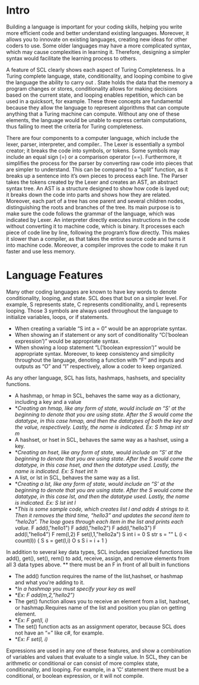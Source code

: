 # Intro

Building a language is important for your coding skills, helping you write more efficient code and better understand existing languages. Moreover, it allows you to innovate on existing languages, creating new ideas for other coders to use. Some older languages may have a more complicated syntax, which may cause complexities in learning it. Therefore, designing a simpler syntax would facilitate the learning process to others.	

A feature of SCL clearly shows each aspect of Turing Completeness. In a Turing complete language, state, conditionality, and looping combine to give the language the ability to carry out . State holds the data that the memory a program changes or stores, conditionality allows for making decisions based on the current state, and looping enables repetition, which can be used in a quicksort, for example. These three concepts are fundamental because they allow the language to represent algorithms that can compute anything that a Turing machine can compute. Without any one of these elements, the language would be unable to express certain computations, thus failing to meet the criteria for Turing completeness.

There are four components to a computer language, which include the lexer, parser, interpreter, and compiler.. The Lexer is essentially a symbol creator; it breaks the code into symbols, or tokens. Some symbols may include an equal sign (=) or a comparison operator (==). Furthermore, it simplifies the process for the parser by converting raw code into pieces that are simpler to understand. This can be compared to a “split” function, as it breaks up a sentence into it’s own pieces to process each line. The Parser takes the tokens created by the Lexer and creates an AST, an abstract syntax tree. An AST is a structure designed to show how code is layed out; it breaks down the code into parts and shows how they are related. Moreover, each part of a tree has one parent and several children nodes, distinguishing the roots and branches of the tree. Its main purpose is to make sure the code follows the grammar of the language, which was indicated by Lexer. An interpreter directly executes instructions in the code without converting it to machine code, which is binary. It processes each piece of code line by line, following the program’s flow directly. This makes it slower than a compiler, as that takes the entire source code and turns it into machine code. Moreover, a compiler improves the code to make it run faster and use less memory. 

# Language Features

Many other coding languages are known to have key words to denote conditionality, looping, and state. SCL does that but on a simpler level. For example, S represents state, C represents conditionality, and L represents looping. Those 3 symbols are always used throughout the language to initialize variables, loops, or if statements. 

* When creating a variable “S int a = 0” would be an appropriate syntax. 
* When showing an if statement or any sort of conditionality “C(‘boolean expression’)” would be appropriate syntax. 
* When showing a loop statement “L(‘boolean expression’)” would be appropriate syntax.
Moreover, to keep consistency and simplicity throughout the language, denoting a function with “F” and inputs and outputs as “O” and “I” respectively, allow a coder to keep organized.

As any other language, SCL has lists, hashmaps, hashsets, and speciality functions. 
* A hashmap, or hmap in SCL, behaves the same way as a dictionary, including a key and a value 
* **Creating an hmap, like any form of state, would include an “S’ at the beginning to denote that you are using state. After the S would come the datatype, in this case hmap, and then the datatypes of both the key and the value, respectively. Lastly, the name is indicated.  Ex: S hmap int str m* 
* A hashset, or hset in SCL, behaves the same way as a hashset, using a key. 
* **Creating an hset, like any form of state, would include an “S’ at the beginning to denote that you are using state. After the S would come the datatype, in this case hset, and then the datatype used. Lastly, the name is indicated.  Ex: S hset int h* 
* A list, or lst in SCL, behaves the same way as a list.
* **Creating a lst, like any form of state, would include an “S’ at the beginning to denote that you are using state. After the S would come the datatype, in this case lst, and then the datatype used. Lastly, the name is indicated.  Ex: S lst int l*
* **This is some sample code, which creates list l and adds 4 strings to it. Then it removes the third time, “hello3” and updates the second item to “helo2a”. The loop goes through each item in the list and prints each value.*
F add(l,"hello1")
F add(l,"hello2")
F add(l,"hello3")
F add(l,"hello4")
F rem(l,2)
F set(l,1,"hello2a")
S int i = 0
S str s = ""
L (i < count(l))
{
S s = get(l,i)
O s
S i = i + 1
}

 In addition to several key data types, SCL includes specialized functions like add(), get(), set(), rem() to add, receive, assign, and remove elements from all 3 data types above.
** there must be an F in front of all built in functions
* The add() function requires the name of the list,hashset, or hashmap and what you’re adding to it. 
* **In a hashmap you must specify your key as well*
* **Ex: F add(m,2,”hello2”)*
* The get() function allows you to receive an element from a list, hashset, or hashmap.Requires name of the list and position you plan on getting element.
* **Ex: F get(l, i)*
* The set() function acts as an assignment operator, because SCL does not have an “=” like c#, for example.
* **Ex: F set(l, i)*

Expressions are used in any one of these features, and show a combination of variables and values that evaluate to a single value. In SCL, they can be arithmetic or conditional or can consist of more complex state, conditionality, and looping. For example, in a ‘C’ statement there must be a conditional, or boolean expression, or it will not compile.

